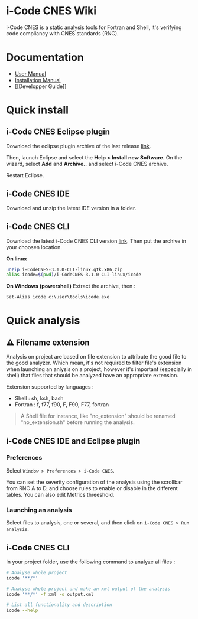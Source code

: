 # i-Code CNES Wiki

i-Code CNES is a static analysis tools for Fortran and Shell, it's verifying code compliancy with CNES standards (RNC). 

# Documentation
* [User Manual](https://github.com/lequal/i-CodeCNES/blob/master/documentation/i-Code%20CNES%20-%20User%20Manual.pdf)
* [Installation Manual](https://github.com/lequal/i-CodeCNES/blob/master/documentation/i-Code%20CNES%20-%20Installation%20Manual%20-%20EN.pdf)
* [[Developper Guide]]

# Quick install 
## i-Code CNES Eclipse plugin 
Download the eclipse plugin archive of the last release [link](https://github.com/lequal/i-CodeCNES/releases). 

Then, launch Eclipse and select the **Help > Install new Software**. On the wizard, select **Add** and **Archive..** and select i-Code CNES archive.

Restart Eclipse.

## i-Code CNES IDE

Download and unzip the latest IDE version in a folder.

## i-Code CNES CLI
Download the latest i-Code CNES CLI version [link](https://github.com/lequal/i-CodeCNES/releases). Then put the archive in your choosen location.

**On linux**
```sh
unzip i-CodeCNES-3.1.0-CLI-linux.gtk.x86.zip
alias icode=$(pwd)/i-CodeCNES-3.1.0-CLI-linux/icode

``` 

**On Windows (powershell)**
Extract the archive, then : 
```ps
Set-Alias icode c:\user\tools\icode.exe
```

# Quick analysis
## ⚠️ Filename extension
Analysis on project are based on file extension to attribute the good file to the good analyzer. Which mean, it's not required to filter file's extension when launching an anlysis on a project, however it's important (especially in shell) that files that should be analyzed have an appropriate extension.

Extension supported by languages : 
* Shell : sh, ksh, bash
* Fortran : f, f77, f90, F, F90, F77, fortran

> A Shell file for instance, like "no_extension" should be renamed "no_extension.sh" before running the analysis.

## i-Code CNES IDE and Eclipse plugin
### Preferences
Select `Window > Preferences > i-Code CNES`.

You can set the severity configuration of the analysis using the scrollbar from RNC A to D, and choose rules to enable or disable in the different tables. You can also edit Metrics threeshold.

### Launching an analysis
Select files to analysis, one or several, and then click on `i-Code CNES > Run analysis`.
## i-Code CNES CLI

In your project folder, use the following command to analyze all files : 
```sh
# Analyse whole project
icode '**/*'

# Analyse whole project and make an xml output of the analysis
icode '**/*' -f xml -o output.xml

# List all functionality and description
icode --help
```

